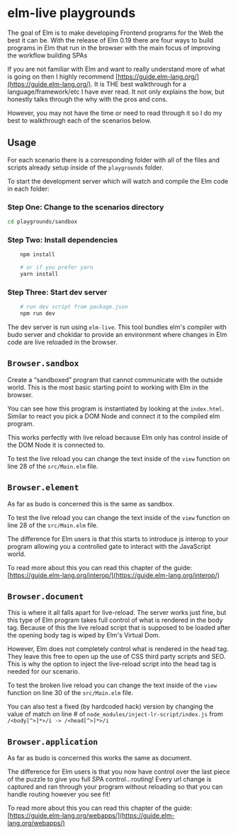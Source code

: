 # elm-live playgrounds

The goal of Elm is to make developing Frontend programs for the Web the best it can be. With the release of Elm 0.19 there are four ways to build programs in Elm that run in the browser with the main focus of improving the workflow building SPAs

If you are not familiar with Elm and want to really understand more of what is going on then I highly recommend [https://guide.elm-lang.org/](https://guide.elm-lang.org/). It is THE best walkthrough for a language/framework/etc I have ever read. It not only explains the how, but honestly talks through the why with the pros and cons.

However, you may not have the time or need to read through it so I do my best to walkthrough each of the scenarios below.

## Usage

For each scenario there is a corresponding folder with all of the files and scripts already setup inside of the `playgrounds` folder.

To start the development server which will watch and compile the Elm code in each folder:

### Step One: Change to the scenarios directory

```sh
cd playgrounds/sandbox
```

### Step Two: Install dependencies

```sh
    npm install

    # or if you prefer yarn
    yarn install
```

### Step Three: Start dev server

```sh
    # run dev script from package.json
    npm run dev
```

The dev server is run using `elm-live`. This tool bundles elm's compiler with budo server and chokidar to provide an environment where changes in Elm code are live reloaded in the browser.

## `Browser.sandbox`

Create a “sandboxed” program that cannot communicate with the outside world. This is the most basic starting point to working with Elm in the browser.

You can see how this program is instantiated by looking at the `index.html`. Similar to react you pick a DOM Node and connect it to the compiled elm program.

This works perfectly with live reload because Elm only has control inside of the DOM Node it is connected to.

To test the live reload you can change the text inside of the `view` function on line 28 of the `src/Main.elm` file.

## `Browser.element`

As far as budo is concerned this is the same as sandbox.

To test the live reload you can change the text inside of the `view` function on line 28 of the `src/Main.elm` file.

The difference for Elm users is that this starts to introduce js interop to your program allowing you a controlled gate to interact with the JavaScript world.

To read more about this you can read this chapter of the guide: [https://guide.elm-lang.org/interop/](https://guide.elm-lang.org/interop/)

## `Browser.document`

This is where it all falls apart for live-reload. The server works just fine, but this type of Elm program takes full control of what is rendered in the body tag. Because of this the live reload script that is supposed to be loaded after the opening body tag is wiped by Elm's Virtual Dom.

However, Elm does not completely control what is rendered in the head tag. They leave this free to open up the use of CSS third party scripts and SEO. This is why the option to inject the live-reload script into the head tag is needed for our scenario.

To test the broken live reload you can change the text inside of the `view` function on line 30 of the `src/Main.elm` file.

You can also test a fixed (by hardcoded hack) version by changing the value of match on line # of `node_modules/inject-lr-script/index.js` from `/<body[^>]*>/i -> /<head[^>]*>/i`

## `Browser.application`

As far as budo is concerned this works the same as document.

The difference for Elm users is that you now have control over the last piece of the puzzle to give you full SPA control...routing! Every url change is captured and ran through your program without reloading so that you can handle routing however you see fit!

To read more about this you can read this chapter of the guide: [https://guide.elm-lang.org/webapps/](https://guide.elm-lang.org/webapps/)
